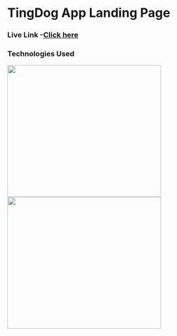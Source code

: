 <h1>TingDog App Landing Page</h1>
<h3>Live Link -<a href="https://taupe-pegasus-35735f.netlify.app/">Click here</a></h3>
<h3>Technologies Used</h3>
 <img src="https://upload.wikimedia.org/wikipedia/commons/thumb/1/10/CSS3_and_HTML5_logos_and_wordmarks.svg/1187px-CSS3_and_HTML5_logos_and_wordmarks.svg.png?20150111171555" height="300px" width="350px">
 <img src="https://w7.pngwing.com/pngs/628/224/png-transparent-bootstrap-plain-wordmark-logo-icon.png" height="300px" width="350px">
